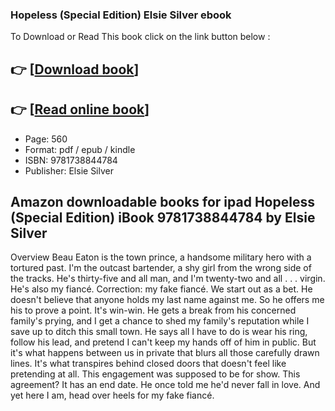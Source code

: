 ### Hopeless (Special Edition) Elsie Silver ebook

To Download or Read This book click on the link button below :

## 👉  [**[Download book](http://filesbooks.info/download.php?group=book&from=github.com&id=685907&lnk=1079 "Download book")**]

## 👉  [**[Read online book](http://filesbooks.info/download.php?group=book&from=github.com&id=685907&lnk=1079 "Read online book")**]


* Page: 560
* Format: pdf / epub / kindle
* ISBN: 9781738844784
* Publisher: Elsie Silver



## Amazon downloadable books for ipad Hopeless (Special Edition) iBook 9781738844784 by Elsie Silver


Overview
Beau Eaton is the town prince, a handsome military hero with a tortured past. I&#039;m the outcast bartender, a shy girl from the wrong side of the tracks. He&#039;s thirty-five and all man, and I&#039;m twenty-two and all . . . virgin. He&#039;s also my fiancé. Correction: my fake fiancé. We start out as a bet. He doesn&#039;t believe that anyone holds my last name against me. So he offers me his to prove a point. It&#039;s win-win. He gets a break from his concerned family&#039;s prying, and I get a chance to shed my family&#039;s reputation while I save up to ditch this small town. He says all I have to do is wear his ring, follow his lead, and pretend I can&#039;t keep my hands off of him in public. But it&#039;s what happens between us in private that blurs all those carefully drawn lines. It&#039;s what transpires behind closed doors that doesn&#039;t feel like pretending at all. This engagement was supposed to be for show. This agreement? It has an end date. He once told me he&#039;d never fall in love. And yet here I am, head over heels for my fake fiancé.



